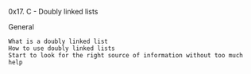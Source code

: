 0x17. C - Doubly linked lists

General

	What is a doubly linked list
	How to use doubly linked lists
	Start to look for the right source of information without too much help
